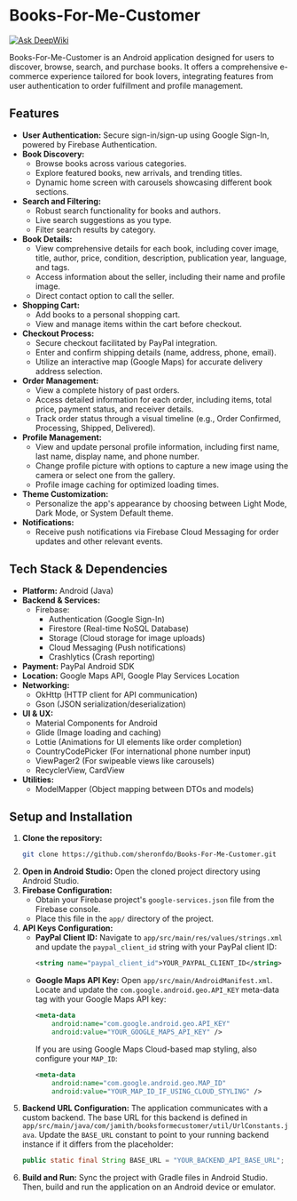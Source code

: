 # Books-For-Me-Customer
[![Ask DeepWiki](https://devin.ai/assets/askdeepwiki.png)](https://deepwiki.com/sheronfdo/Books-For-Me-Customer)

Books-For-Me-Customer is an Android application designed for users to discover, browse, search, and purchase books. It offers a comprehensive e-commerce experience tailored for book lovers, integrating features from user authentication to order fulfillment and profile management.

## Features

*   **User Authentication:** Secure sign-in/sign-up using Google Sign-In, powered by Firebase Authentication.
*   **Book Discovery:**
    *   Browse books across various categories.
    *   Explore featured books, new arrivals, and trending titles.
    *   Dynamic home screen with carousels showcasing different book sections.
*   **Search and Filtering:**
    *   Robust search functionality for books and authors.
    *   Live search suggestions as you type.
    *   Filter search results by category.
*   **Book Details:**
    *   View comprehensive details for each book, including cover image, title, author, price, condition, description, publication year, language, and tags.
    *   Access information about the seller, including their name and profile image.
    *   Direct contact option to call the seller.
*   **Shopping Cart:**
    *   Add books to a personal shopping cart.
    *   View and manage items within the cart before checkout.
*   **Checkout Process:**
    *   Secure checkout facilitated by PayPal integration.
    *   Enter and confirm shipping details (name, address, phone, email).
    *   Utilize an interactive map (Google Maps) for accurate delivery address selection.
*   **Order Management:**
    *   View a complete history of past orders.
    *   Access detailed information for each order, including items, total price, payment status, and receiver details.
    *   Track order status through a visual timeline (e.g., Order Confirmed, Processing, Shipped, Delivered).
*   **Profile Management:**
    *   View and update personal profile information, including first name, last name, display name, and phone number.
    *   Change profile picture with options to capture a new image using the camera or select one from the gallery.
    *   Profile image caching for optimized loading times.
*   **Theme Customization:**
    *   Personalize the app's appearance by choosing between Light Mode, Dark Mode, or System Default theme.
*   **Notifications:**
    *   Receive push notifications via Firebase Cloud Messaging for order updates and other relevant events.

## Tech Stack & Dependencies

*   **Platform:** Android (Java)
*   **Backend & Services:**
    *   Firebase:
        *   Authentication (Google Sign-In)
        *   Firestore (Real-time NoSQL Database)
        *   Storage (Cloud storage for image uploads)
        *   Cloud Messaging (Push notifications)
        *   Crashlytics (Crash reporting)
*   **Payment:** PayPal Android SDK
*   **Location:** Google Maps API, Google Play Services Location
*   **Networking:**
    *   OkHttp (HTTP client for API communication)
    *   Gson (JSON serialization/deserialization)
*   **UI & UX:**
    *   Material Components for Android
    *   Glide (Image loading and caching)
    *   Lottie (Animations for UI elements like order completion)
    *   CountryCodePicker (For international phone number input)
    *   ViewPager2 (For swipeable views like carousels)
    *   RecyclerView, CardView
*   **Utilities:**
    *   ModelMapper (Object mapping between DTOs and models)

## Setup and Installation

1.  **Clone the repository:**
    ```bash
    git clone https://github.com/sheronfdo/Books-For-Me-Customer.git
    ```
2.  **Open in Android Studio:**
    Open the cloned project directory using Android Studio.
3.  **Firebase Configuration:**
    *   Obtain your Firebase project's `google-services.json` file from the Firebase console.
    *   Place this file in the `app/` directory of the project.
4.  **API Keys Configuration:**
    *   **PayPal Client ID:**
        Navigate to `app/src/main/res/values/strings.xml` and update the `paypal_client_id` string with your PayPal client ID:
        ```xml
        <string name="paypal_client_id">YOUR_PAYPAL_CLIENT_ID</string>
        ```
    *   **Google Maps API Key:**
        Open `app/src/main/AndroidManifest.xml`. Locate and update the `com.google.android.geo.API_KEY` meta-data tag with your Google Maps API key:
        ```xml
        <meta-data
            android:name="com.google.android.geo.API_KEY"
            android:value="YOUR_GOOGLE_MAPS_API_KEY" />
        ```
        If you are using Google Maps Cloud-based map styling, also configure your `MAP_ID`:
        ```xml
        <meta-data
            android:name="com.google.android.geo.MAP_ID"
            android:value="YOUR_MAP_ID_IF_USING_CLOUD_STYLING" />
        ```
5.  **Backend URL Configuration:**
    The application communicates with a custom backend. The base URL for this backend is defined in `app/src/main/java/com/jamith/booksformecustomer/util/UrlConstants.java`. Update the `BASE_URL` constant to point to your running backend instance if it differs from the placeholder:
    ```java
    public static final String BASE_URL = "YOUR_BACKEND_API_BASE_URL"; // e.g., http://192.168.1.100:8080/api
    ```
6.  **Build and Run:**
    Sync the project with Gradle files in Android Studio. Then, build and run the application on an Android device or emulator.
